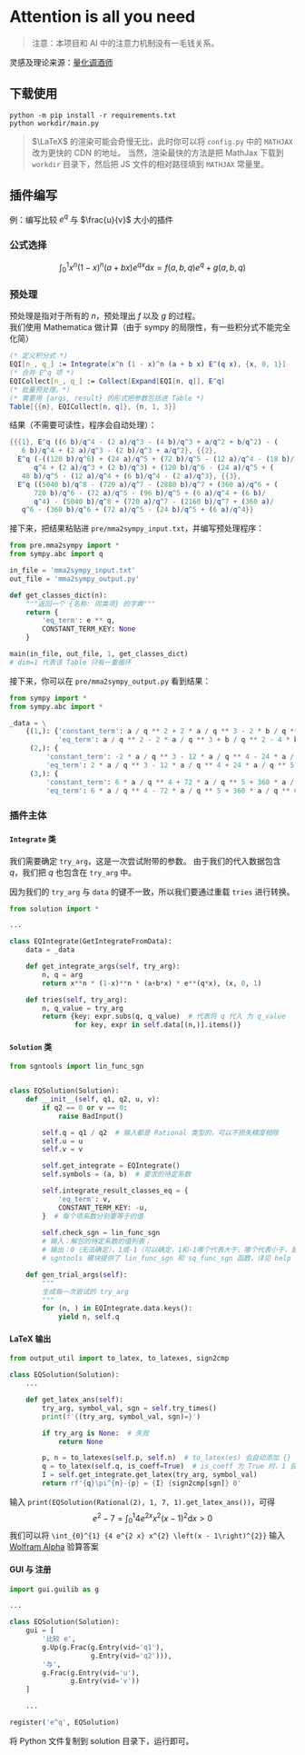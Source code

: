 # Attention is all you need

> 注意：本项目和 AI 中的注意力机制没有一毛钱关系。

灵感及理论来源：[量化调酒师](https://www.zhihu.com/people/plel)

## 下载使用

```shell
python -m pip install -r requirements.txt
python workdir/main.py
```

> $\LaTeX$ 的渲染可能会奇慢无比，此时你可以将 `config.py` 中的 `MATHJAX` 改为更快的 CDN 的地址。
> 当然，渲染最快的方法是把 MathJax 下载到 `workdir` 目录下，然后把 JS 文件的相对路径填到 `MATHJAX` 常量里。

## 插件编写

例：编写比较 $e^q$ 与 $\frac{u}{v}$ 大小的插件

### 公式选择

$$\int_0^1 x^n (1-x)^n (a+bx) e^{qx} \mathrm{d} x=f(a, b, q)e^q+g(a, b, q)$$

### 预处理

预处理是指对于所有的 $n$，预处理出 $f$ 以及 $g$ 的过程。  
我们使用 Mathematica 做计算（由于 sympy 的局限性，有一些积分式不能完全化简）  

```mathematica
(* 定义积分式 *)
EQI[n_, q_] := Integrate[x^n (1 - x)^n (a + b x) E^(q x), {x, 0, 1}]
(* 合并 E^q 项 *)
EQICollect[n_, q_] := Collect[Expand[EQI[n, q]], E^q]
(* 批量预处理。*)
(* 需要用 {args, result} 的形式把参数包括进 Table *)
Table[{{n}, EQICollect[n, q]}, {n, 1, 3}]
```

结果（不需要可读性，程序会自动处理）：

```mathematica
{{{1}, E^q ((6 b)/q^4 - (2 a)/q^3 - (4 b)/q^3 + a/q^2 + b/q^2) - (
   6 b)/q^4 + (2 a)/q^3 - (2 b)/q^3 + a/q^2}, {{2}, 
  E^q (-((120 b)/q^6) + (24 a)/q^5 + (72 b)/q^5 - (12 a)/q^4 - (18 b)/
      q^4 + (2 a)/q^3 + (2 b)/q^3) + (120 b)/q^6 - (24 a)/q^5 + (
   48 b)/q^5 - (12 a)/q^4 + (6 b)/q^4 - (2 a)/q^3}, {{3}, 
  E^q ((5040 b)/q^8 - (720 a)/q^7 - (2880 b)/q^7 + (360 a)/q^6 + (
      720 b)/q^6 - (72 a)/q^5 - (96 b)/q^5 + (6 a)/q^4 + (6 b)/
      q^4) - (5040 b)/q^8 + (720 a)/q^7 - (2160 b)/q^7 + (360 a)/
   q^6 - (360 b)/q^6 + (72 a)/q^5 - (24 b)/q^5 + (6 a)/q^4}}
```

接下来，把结果粘贴进 `pre/mma2sympy_input.txt`，并编写预处理程序：

```py
from pre.mma2sympy import *
from sympy.abc import q

in_file = 'mma2sympy_input.txt'
out_file = 'mma2sympy_output.py'

def get_classes_dict(n):
    """返回一个 {名称: 同类项} 的字典"""
    return {
        'eq_term': e ** q,
        CONSTANT_TERM_KEY: None
    }

main(in_file, out_file, 1, get_classes_dict)
# dim=1 代表该 Table 只有一重循环
```

接下来，你可以在 `pre/mma2sympy_output.py` 看到结果：

```py
from sympy import *
from sympy.abc import *

_data = \
    {(1,): {'constant_term': a / q ** 2 + 2 * a / q ** 3 - 2 * b / q ** 3 - 6 * b / q ** 4,
            'eq_term': a / q ** 2 - 2 * a / q ** 3 + b / q ** 2 - 4 * b / q ** 3 + 6 * b / q ** 4},
     (2,): {
         'constant_term': -2 * a / q ** 3 - 12 * a / q ** 4 - 24 * a / q ** 5 + 6 * b / q ** 4 + 48 * b / q ** 5 + 120 * b / q ** 6,
         'eq_term': 2 * a / q ** 3 - 12 * a / q ** 4 + 24 * a / q ** 5 + 2 * b / q ** 3 - 18 * b / q ** 4 + 72 * b / q ** 5 - 120 * b / q ** 6},
     (3,): {
         'constant_term': 6 * a / q ** 4 + 72 * a / q ** 5 + 360 * a / q ** 6 + 720 * a / q ** 7 - 24 * b / q ** 5 - 360 * b / q ** 6 - 2160 * b / q ** 7 - 5040 * b / q ** 8,
         'eq_term': 6 * a / q ** 4 - 72 * a / q ** 5 + 360 * a / q ** 6 - 720 * a / q ** 7 + 6 * b / q ** 4 - 96 * b / q ** 5 + 720 * b / q ** 6 - 2880 * b / q ** 7 + 5040 * b / q ** 8}}

```

### 插件主体

#### `Integrate` 类

我们需要确定 `try_arg`，这是一次尝试附带的参数。
由于我们的代入数据包含 $q$，我们把 $q$ 也包含在 `try_arg` 中。

因为我们的 `try_arg` 与 `data` 的键不一致，所以我们要通过重载 `tries` 进行转换。

```py
from solution import *

...

class EQIntegrate(GetIntegrateFromData):
    data = _data

    def get_integrate_args(self, try_arg):
        n, q = arg
        return x**n * (1-x)**n * (a+b*x) * e**(q*x), (x, 0, 1)

    def tries(self, try_arg):
        n, q_value = try_arg
        return {key: expr.subs(q, q_value)  # 代表将 q 代入 为 q_value
                for key, expr in self.data[(n,)].items()}
```

#### `Solution` 类

```py
from sgntools import lin_func_sgn


class EQSolution(Solution):
    def __init__(self, q1, q2, u, v):
        if q2 == 0 or v == 0:
            raise BadInput()

        self.q = q1 / q2  # 输入都是 Rational 类型的，可以不损失精度相除
        self.u = u
        self.v = v

        self.get_integrate = EQIntegrate()
        self.symbols = (a, b)  # 要求的待定系数

        self.integrate_result_classes_eq = {
            'eq_term': v,
            CONSTANT_TERM_KEY: -u,
        }  # 每个项系数分别要等于的值
        
        self.check_sgn = lin_func_sgn
        # 输入：解包的待定系数的值列表；
        # 输出：0（无法确定），1或-1（可以确定，1和-1哪个代表大于、哪个代表小于，是可以互换的）
        # sgntools 模块提供了 lin_func_sgn 和 sq_func_sgn 函数，详见 help

    def gen_trial_args(self):
        """
        生成每一次尝试的 try_arg
        """
        for (n, ) in EQIntegrate.data.keys():
            yield n, self.q
```

#### LaTeX 输出

```py
from output_util import to_latex, to_latexes, sign2cmp

class EQSolution(Solution):
    ...

    def get_latex_ans(self):
        try_arg, symbol_val, sgn = self.try_times()
        print(f'{(try_arg, symbol_val, sgn)=}')

        if try_arg is None:  # 失败
            return None

        p, n = to_latexes(self.p, self.n)  # to_latex(es) 会自动添加 {} 以防优先级混乱
        q = to_latex(self.q, is_coeff=True)  # is_coeff 为 True 时，1 会被忽略
        I = self.get_integrate.get_latex(try_arg, symbol_val)
        return rf'{q}\pi^{n}-{p} = {I} {sign2cmp[sgn]} 0'
```

输入 `print(EQSolution(Rational(2), 1, 7, 1).get_latex_ans())`，可得
$$e^{2}-{7} = \int_{0}^{1} {4 e^{2 x} x^{2} \left(x - 1\right)^{2}} \mathrm{d} {x} > 0$$
我们可以将 `\int_{0}^{1} {4 e^{2 x} x^{2} \left(x - 1\right)^{2}}` 输入 [Wolfram Alpha](https://wolframalpha.com) 验算答案

#### GUI 与 注册

```py
import gui.guilib as g

...

class EQSolution(Solution):
    gui = [
        '比较 e',
        g.Up(g.Frac(g.Entry(vid='q1'),
                    g.Entry(vid='q2'))),
        '与',
        g.Frac(g.Entry(vid='u'),
               g.Entry(vid='v'))
    ]

    ...

register('e^q', EQSolution)
```

将 Python 文件复制到 solution 目录下，运行即可。
